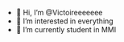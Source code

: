 - 👋 Hi, I’m @Victoireeeeeee
- 👀 I’m interested in everything
- 🌱 I’m currently student in MMI

<!---
Victoireeeeeee/Victoireeeeeee is a ✨ special ✨ repository because its `README.md` (this file) appears on your GitHub profile.
You can click the Preview link to take a look at your changes.
--->
